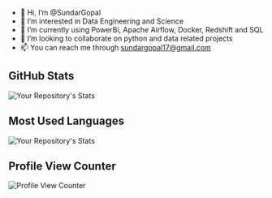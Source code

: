 - 👋 Hi, I’m @SundarGopal
- 👀 I’m interested in Data Engineering and Science
- 🌱 I’m currently using PowerBi, Apache Airflow, Docker, Redshift and SQL
- 💞️ I’m looking to collaborate on python and data related projects
- 📫 You can reach me through sundargopal17@gmail.com

## GitHub Stats
![Your Repository's Stats](https://github-readme-stats.vercel.app/api?username=SundarGopal&show_icons=true&theme=dark)
## Most Used Languages
![Your Repository's Stats](https://github-readme-stats.vercel.app/api/top-langs/?username=SundarGopal&theme=blue-green)
## Profile View Counter
![Profile View Counter](https://komarev.com/ghpvc/?username=SundarGopal)

<!---
SundarGopal/SundarGopal is a ✨ special ✨ repository because its `README.md` (this file) appears on your GitHub profile.
You can click the Preview link to take a look at your changes.
--->

